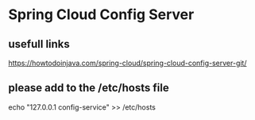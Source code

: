 # Spring Cloud Config Server

## usefull links

https://howtodoinjava.com/spring-cloud/spring-cloud-config-server-git/

## please add to the /etc/hosts file

echo "127.0.0.1 config-service" >> /etc/hosts

